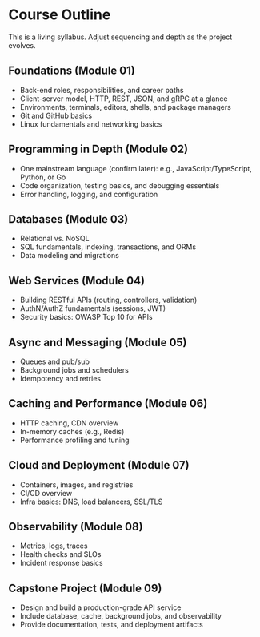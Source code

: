 # Course Outline

This is a living syllabus. Adjust sequencing and depth as the project evolves.

## Foundations (Module 01)
- Back-end roles, responsibilities, and career paths
- Client-server model, HTTP, REST, JSON, and gRPC at a glance
- Environments, terminals, editors, shells, and package managers
- Git and GitHub basics
- Linux fundamentals and networking basics

## Programming in Depth (Module 02)
- One mainstream language (confirm later): e.g., JavaScript/TypeScript, Python, or Go
- Code organization, testing basics, and debugging essentials
- Error handling, logging, and configuration

## Databases (Module 03)
- Relational vs. NoSQL
- SQL fundamentals, indexing, transactions, and ORMs
- Data modeling and migrations

## Web Services (Module 04)
- Building RESTful APIs (routing, controllers, validation)
- AuthN/AuthZ fundamentals (sessions, JWT)
- Security basics: OWASP Top 10 for APIs

## Async and Messaging (Module 05)
- Queues and pub/sub
- Background jobs and schedulers
- Idempotency and retries

## Caching and Performance (Module 06)
- HTTP caching, CDN overview
- In-memory caches (e.g., Redis)
- Performance profiling and tuning

## Cloud and Deployment (Module 07)
- Containers, images, and registries
- CI/CD overview
- Infra basics: DNS, load balancers, SSL/TLS

## Observability (Module 08)
- Metrics, logs, traces
- Health checks and SLOs
- Incident response basics

## Capstone Project (Module 09)
- Design and build a production-grade API service
- Include database, cache, background jobs, and observability
- Provide documentation, tests, and deployment artifacts
